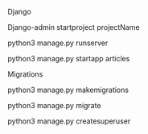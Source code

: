 Django

Django-admin startproject projectName

python3 manage.py runserver

python3 manage.py startapp articles

Migrations

python3 manage.py makemigrations

python3 manage.py migrate 

python3 manage.py createsuperuser